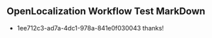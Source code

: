 ## OpenLocalization Workflow Test MarkDown
* 1ee712c3-ad7a-4dc1-978a-841e0f030043 thanks!

<!--HONumber=Sep16_HO1-->


